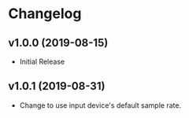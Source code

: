 # Changelog

## v1.0.0 (2019-08-15)
* Initial Release

## v1.0.1 (2019-08-31)
* Change to use input device's default sample rate.
